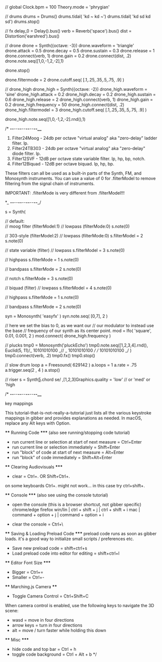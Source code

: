 // global
Clock.bpm = 100
Theory.mode = 'phrygian'

// drums
drums = Drums()
drums.tidal( 'kd ~ kd ~')
drums.tidal( 'kd sd kd sd')
drums.stop()

// fx
delay_0 = Delay().bus()
verb = Reverb('space').bus()
dist = Distortion('earshred').bus()

// drone
drone = Synth({octave: -3})
drone.waveform = 'triangle'
drone.attack = 0.5
drone.decay = 0.5
drone.sustain = 0.3
drone.release = 1
drone.connect(verb, 1)
drone.gain = 0.2
drone.connect(dist, .2)
drone.note.seq([1,0,-1,2,-2],1)

drone.stop()

drone.filtermode = 2
drone.cutoff.seq( [.1,.25,.35,.5,.75, .9] )

// drone_high
drone_high = Synth({octave: -2})
drone_high.waveform = 'sine'
drone_high.attack = 0.2
drone_high.decay = 0.2
drone_high.sustain = 0.6
drone_high.release = 2
drone_high.connect(verb, 1)
drone_high.gain = 0.2
drone_high.frequency = 50
drone_high.connect(dist, .2)
drone_high.filtermodel = 3
drone_high.cutoff.seq( [.1,.25,.35,.5,.75, .9] )

drone_high.note.seq([1,0,-1,2,-2].rnd(),1)

/\* **--**--**--**--**--**--**--\_\_**

1. Filter24Moog - 24db per octave "virtual analog" aka "zero-delay" ladder filter. lp.
2. Filter24TB303 - 24db per octave "virtual analog" aka "zero-delay" diode filter. lp.
3. Filter12SVF - 12dB per octave state variable filter. lp, hp, bp, notch.
4. Filter12Biquad - 12dB per octave biquad. lp, hp, bp.

These filters can all be used as a built-in parts of the Synth, FM,
and Monosynth instruments. You can use a value of 0 for .filterModel to
remove filtering from the signal chain of instruments.

IMPORTANT: .filterMode is very different from .filterModel!!!

\*_ **--**--**--**--**--**--**--**_/

s = Synth(

// default:  
// moog filter (filterModel:1)
// lowpass (filterMode:0)
s.note(0)

// 303-style (filterModel:2)
// lowpass (filterMode:0)
s.filterModel = 2
s.note(0)

// state variable (filter)
// lowpass
s.filterModel = 3
s.note(0)

// highpass
s.filterMode = 1
s.note(0)

// bandpass
s.filterMode = 2
s.note(0)

// notch
s.filterMode = 3
s.note(0)

// biquad (filter)
// lowpass
s.filterModel = 4
s.note(0)

// highpass
s.filterMode = 1
s.note(0)

// bandpass
s.filterMode = 2
s.note(0)

syn = Monosynth( 'easyfx' )
syn.note.seq( [0,7], 2 )

// here we set the bias to 0, as we want our
// our modulator to instead use the base
// frequency of our synth as its center point.
mod = lfo( 'square', 0.01, 0.001, 2 )
mod.connect( drone_high.frequency )

// plucks
tmp0 = Monosynth('pluckEcho')
tmp0.note.seq([1,2,3,4].rnd(), Euclid(5, 11)/_ 10101010100 _// _ 10101010100 _/ /_ 10101010100 _/ )
tmp0.connect(verb, .2)
tmp0.fx()
tmp0.stop()

// slow drum loop
a = Freesound( 629142 )
a.loops = 1
a.rate = .75
a.trigger.seq(2 , 4 )
a.stop()

// riser
s = Synth[5]('cry').chord se/ ,[1,2,3]Graphics.quality = 'low' // or 'med' or 'high

/\* **--**--**--**--**--**--**--\_\_**

key mappings

This tutorial-that-is-not-really-a-tutorial
just lists all the various keystroke mappings
in gibber and provides explanations as needed.
In macOS, replace any Alt keys with Option.

****\*\***** Running Code ****\*\*\*****
(also see running/stopping code tutorial)

- run current line or selection at start of next measure = Ctrl+Enter
- run current line or selection immediately = Shift+Enter
- run "block" of code at start of next measure = Alt+Enter
- run "block" of code immediately = Shift+Alt+Enter

****\*\***** Clearing Audiovisuals ****\*\*\*****

- clear = Ctrl+. OR Shift+Ctrl+.

on some keyboards Ctrl+. might not work... in this case
try ctrl+shift+.

****\*\***** Console ****\*\*\*****
(also see using the console tutorial)

- open the console (this is a browser shortcut, not gibber specific)
  chrome/edge firefox
  win/lin | ctrl + shift + j | ctrl + shift + i
  mac | command + option + j | command + option + i

- clear the console = Ctrl+\

****\*\***** Saving & Loading Preload Code ****\*\*\*****
preload code runs as soon as gibber loads. it's a good
way to initialize small scripts / preferences etc.

- Save new preload code = shift+ctrl+s
- Load preload code into editor for editing = shift+ctrl+l

****\*\***** Editor Font Size ****\*\*\*****

- Bigger = Ctrl+=
- Smaller = Ctrl+-

****\*\***** Marching.js Camera ****\*\*****

- Toggle Camera Control = Ctrl+Shift+C

When camera control is enabled, use the following
keys to navigate the 3D scene:

- wasd = move in four directions
- arrow keys = turn in four directions
- alt = move / turn faster while holding this down

****\*\***** Misc ****\*\*\*****

- hide code and top bar = Ctrl + h
- toggle code background = Ctrl + Alt + b
  \*/
